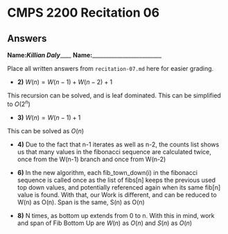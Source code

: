 # CMPS 2200 Recitation 06
## Answers

**Name:**_______Killian Daly___________
**Name:**_________________________


Place all written answers from `recitation-07.md` here for easier grading.



- **2)**
$W(n) = W(n-1) + W(n-2) + 1$

This recursion can be solved, and is leaf dominated. This can be simplified to $O(2^n)$

- **3)**
$W(n) = W(n-1) + 1$

This can be solved as $O(n)$

- **4)**
Due to the fact that n-1 iterates as well as n-2, the counts list shows us that many values in the fibonacci sequence are calculated twice, once from the W(n-1) branch and once from W(n-2)

- **6)**
In the new algorithm, each fib_town_down(i) in the fibonacci sequence is called once as the list of fibs[n] keeps the previous used top down values, and potentially referenced again when its same fib[n] value is found. 
With that, our Work is different, and can be reduced to W(n) as O(n). Span is the same, S(n) as O(n)

- **8)**
N times, as bottom up extends from 0 to n. With this in mind, work and span of Fib Bottom Up are $W(n)$ as $O(n)$ and $S(n)$ as $O(n)$
